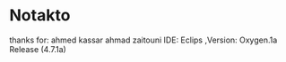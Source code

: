 # Notakto
thanks for:
ahmed kassar
ahmad zaitouni
IDE: Eclips ,Version: Oxygen.1a Release (4.7.1a) 
